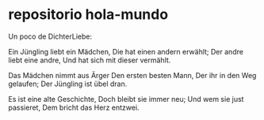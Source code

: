 # repositorio hola-mundo

Un poco de DichterLiebe:

Ein Jüngling liebt ein Mädchen,
Die hat einen andern erwählt;
Der andre liebt eine andre,
Und hat sich mit dieser vermählt.

Das Mädchen nimmt aus Ärger
Den ersten besten Mann,
Der ihr in den Weg gelaufen;
Der Jüngling ist übel dran.

Es ist eine alte Geschichte,
Doch bleibt sie immer neu;
Und wem sie just passieret,
Dem bricht das Herz entzwei.
